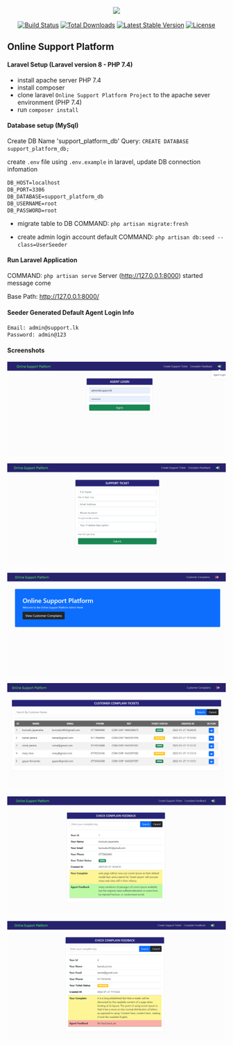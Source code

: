 <p align="center"><a href="https://laravel.com" target="_blank"><img src="https://raw.githubusercontent.com/laravel/art/master/logo-lockup/5%20SVG/2%20CMYK/1%20Full%20Color/laravel-logolockup-cmyk-red.svg" width="400"></a></p>

<p align="center">
<a href="https://travis-ci.org/laravel/framework"><img src="https://travis-ci.org/laravel/framework.svg" alt="Build Status"></a>
<a href="https://packagist.org/packages/laravel/framework"><img src="https://img.shields.io/packagist/dt/laravel/framework" alt="Total Downloads"></a>
<a href="https://packagist.org/packages/laravel/framework"><img src="https://img.shields.io/packagist/v/laravel/framework" alt="Latest Stable Version"></a>
<a href="https://packagist.org/packages/laravel/framework"><img src="https://img.shields.io/packagist/l/laravel/framework" alt="License"></a>
</p>

## Online Support Platform

#### Laravel Setup (Laravel version 8 - PHP 7.4)

- install apache server PHP 7.4
- install composer
- clone laravel `Online Support Platform Project` to the apache sever environment (PHP 7.4)
- run `composer install`


#### Database setup (MySql)

Create DB Name 'support_platform_db'
Query: `CREATE DATABASE support_platform_db;`

create `.env` file using `.env.example` in laravel, update DB connection infomation

````
DB_HOST=localhost
DB_PORT=3306
DB_DATABASE=support_platform_db
DB_USERNAME=root
DB_PASSWORD=root
````

- migrate table to DB
  COMMAND: `php artisan migrate:fresh`

- create admin login account default
  COMMAND: `php artisan db:seed --class=UserSeeder`

#### Run Laravel Application

COMMAND: `php artisan serve`
Server (http://127.0.0.1:8000) started message come

Base Path: http://127.0.0.1:8000/<route>

#### Seeder Generated Default Agent Login Info

````
Email: admin@support.lk
Password: admin@123
````

#### Screenshots 

![alt text](1.png)

![alt text](2.png)

![alt text](3.png)

![alt text](4.png)

![alt text](5.png)

![alt text](6.png)
